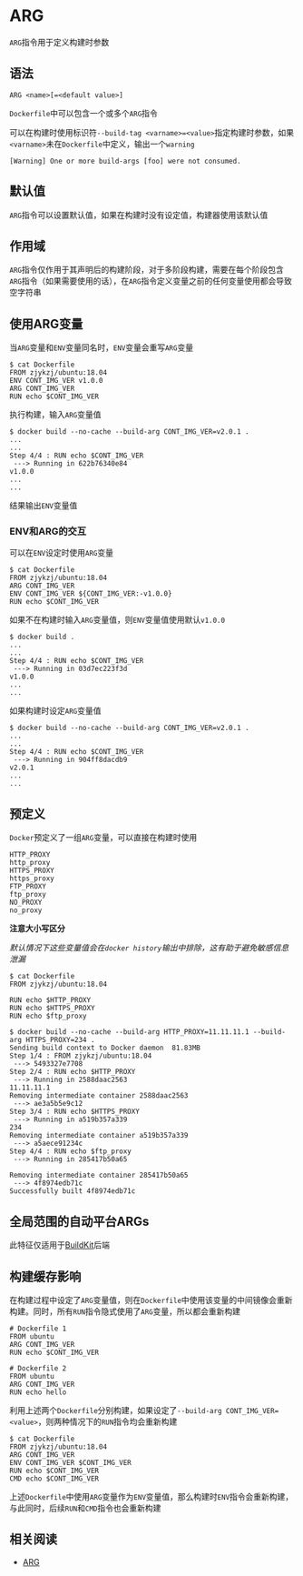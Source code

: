 
# ARG

`ARG`指令用于定义构建时参数

## 语法

```
ARG <name>[=<default value>]
```

`Dockerfile`中可以包含一个或多个`ARG`指令

可以在构建时使用标识符`--build-tag <varname>=<value>`指定构建时参数，如果`<varname>`未在`Dockerfile`中定义，输出一个`warning`

```
[Warning] One or more build-args [foo] were not consumed.
```

## 默认值

`ARG`指令可以设置默认值，如果在构建时没有设定值，构建器使用该默认值

## 作用域

`ARG`指令仅作用于其声明后的构建阶段，对于多阶段构建，需要在每个阶段包含`ARG`指令（如果需要使用的话），在`ARG`指令定义变量之前的任何变量使用都会导致空字符串

## 使用ARG变量

当`ARG`变量和`ENV`变量同名时，`ENV`变量会重写`ARG`变量

```
$ cat Dockerfile
FROM zjykzj/ubuntu:18.04
ENV CONT_IMG_VER v1.0.0
ARG CONT_IMG_VER
RUN echo $CONT_IMG_VER
```

执行构建，输入`ARG`变量值

```
$ docker build --no-cache --build-arg CONT_IMG_VER=v2.0.1 . 
...
...
Step 4/4 : RUN echo $CONT_IMG_VER
 ---> Running in 622b76340e84
v1.0.0
...
...
```

结果输出`ENV`变量值

### ENV和ARG的交互

可以在`ENV`设定时使用`ARG`变量

```
$ cat Dockerfile
FROM zjykzj/ubuntu:18.04
ARG CONT_IMG_VER
ENV CONT_IMG_VER ${CONT_IMG_VER:-v1.0.0}
RUN echo $CONT_IMG_VER
```

如果不在构建时输入`ARG`变量值，则`ENV`变量值使用默认`v1.0.0`

```
$ docker build .
...
...
Step 4/4 : RUN echo $CONT_IMG_VER
 ---> Running in 03d7ec223f3d
v1.0.0
...
...
```

如果构建时设定`ARG`变量值

```
$ docker build --no-cache --build-arg CONT_IMG_VER=v2.0.1 .
...
...
Step 4/4 : RUN echo $CONT_IMG_VER
 ---> Running in 904ff8dacdb9
v2.0.1
...
...
```

## 预定义

`Docker`预定义了一组`ARG`变量，可以直接在构建时使用

```
HTTP_PROXY
http_proxy
HTTPS_PROXY
https_proxy
FTP_PROXY
ftp_proxy
NO_PROXY
no_proxy
```

**注意大小写区分**

*默认情况下这些变量值会在`docker history`输出中排除，这有助于避免敏感信息泄漏*

```
$ cat Dockerfile
FROM zjykzj/ubuntu:18.04

RUN echo $HTTP_PROXY
RUN echo $HTTPS_PROXY
RUN echo $ftp_proxy

$ docker build --no-cache --build-arg HTTP_PROXY=11.11.11.1 --build-arg HTTPS_PROXY=234 .
Sending build context to Docker daemon  81.83MB
Step 1/4 : FROM zjykzj/ubuntu:18.04
 ---> 5493327e7708
Step 2/4 : RUN echo $HTTP_PROXY
 ---> Running in 2588daac2563
11.11.11.1
Removing intermediate container 2588daac2563
 ---> ae3a5b5e9c12
Step 3/4 : RUN echo $HTTPS_PROXY
 ---> Running in a519b357a339
234
Removing intermediate container a519b357a339
 ---> a5aece91234c
Step 4/4 : RUN echo $ftp_proxy
 ---> Running in 285417b50a65

Removing intermediate container 285417b50a65
 ---> 4f8974edb71c
Successfully built 4f8974edb71c
```

## 全局范围的自动平台ARGs

此特征仅适用于[BuildKit](https://docs.docker.com/engine/reference/builder/#buildkit)后端

## 构建缓存影响

在构建过程中设定了`ARG`变量值，则在`Dockerfile`中使用该变量的中间镜像会重新构建。同时，所有`RUN`指令隐式使用了`ARG`变量，所以都会重新构建

```
# Dockerfile 1
FROM ubuntu
ARG CONT_IMG_VER
RUN echo $CONT_IMG_VER

# Dockerfile 2
FROM ubuntu
ARG CONT_IMG_VER
RUN echo hello
```

利用上述两个`Dockerfile`分别构建，如果设定了`--build-arg CONT_IMG_VER=<value>`，则两种情况下的`RUN`指令均会重新构建

```
$ cat Dockerfile
FROM zjykzj/ubuntu:18.04
ARG CONT_IMG_VER
ENV CONT_IMG_VER $CONT_IMG_VER
RUN echo $CONT_IMG_VER
CMD echo $CONT_IMG_VER
```

上述`Dockerfile`中使用`ARG`变量作为`ENV`变量值，那么构建时`ENV`指令会重新构建，与此同时，后续`RUN`和`CMD`指令也会重新构建

## 相关阅读

* [ARG](https://docs.docker.com/engine/reference/builder/#arg)